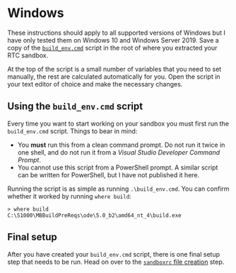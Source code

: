# Windows

These instructions should apply to all supported versions of Windows but I have only tested them on Windows 10 and Windows Server 2019. Save a copy of the [`build_env.cmd`](./build_env.cmd) script in the root of where you extracted your RTC sandbox.

At the top of the script is a small number of variables that you need to set manually, the rest are calculated automatically for you. Open the script in your text editor of choice and make the necessary changes.

## Using the `build_env.cmd` script

Every time you want to start working on your sandbox you must first run the `build_env.cmd` script. Things to bear in mind:

* You **must** run this from a clean command prompt. Do not run it twice in one shell, and do not run it from a _Visual Studio Developer Command Prompt_.
* You cannot use this script from a PowerShell prompt. A similar script can be written for PowerShell, but I have not published it here.

Running the script is as simple as running `.\build_env.cmd`. You can confirm whether it worked by running `where build`:

```
> where build
C:\S1000\MBBuildPreReqs\ode\5.0_b2\amd64_nt_4\build.exe
```

## Final setup

After you have created your `build_env.cmd` script, there is one final setup step that needs to be run. Head on over to the [`sandboxrc` file creation](./sandboxrc.md) step.